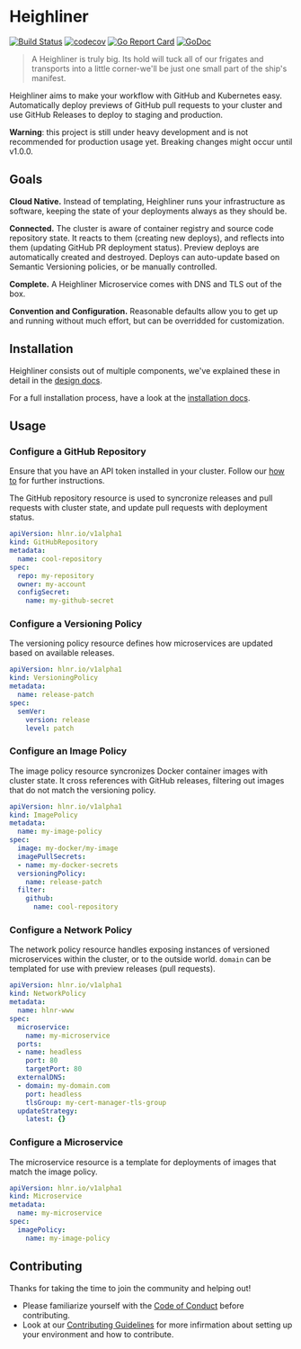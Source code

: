 # Heighliner

[![Build Status](https://travis-ci.com/manifoldco/heighliner.svg?token=SbTMbCYMT5HWVmmTnBoj&branch=master)](https://travis-ci.com/manifoldco/heighliner)
[![codecov](https://codecov.io/gh/manifoldco/heighliner/branch/master/graph/badge.svg)](https://codecov.io/gh/manifoldco/heighliner)
[![Go Report Card](https://goreportcard.com/badge/github.com/manifoldco/heighliner)](https://goreportcard.com/report/github.com/manifoldco/heighliner)
[![GoDoc](https://godoc.org/github.com/manifoldco/heighliner?status.svg)](https://godoc.org/github.com/manifoldco/heighliner)

> A Heighliner is truly big. Its hold will tuck all of our frigates and transports
> into a little corner-we'll be just one small part of the ship's manifest.

Heighliner aims to make your workflow with GitHub and Kubernetes easy. Automatically deploy previews of GitHub pull requests to your cluster and use GitHub Releases to deploy to staging and production.

**Warning**: this project is still under heavy development and is not
recommended for production usage yet. Breaking changes might occur until v1.0.0.

## Goals

**Cloud Native.** Instead of templating, Heighliner runs your infrastructure as
software, keeping the state of your deployments always as they should be.

**Connected.** The cluster is aware of container registry and source code
repository state. It reacts to them (creating new deploys), and reflects into
them (updating GitHub PR deployment status). Preview deploys are automatically
created and destroyed. Deploys can auto-update based on Semantic Versioning
policies, or be manually controlled.

**Complete.** A Heighliner Microservice comes with DNS and TLS out of the box.

**Convention and Configuration.** Reasonable defaults allow you to get up and
running without much effort, but can be overridded for customization.

## Installation

Heighliner consists out of multiple components, we've explained these in detail
in the [design docs](docs/design/README.md).

For a full installation process, have a look at the [installation docs](docs/installation.md).

## Usage

### Configure a GitHub Repository

Ensure that you have an API token installed in your cluster. Follow our [how to](docs/design/github-connector.md#APIToken)
for further instructions.

The GitHub repository resource is used to syncronize releases and pull requests
with cluster state, and update pull requests with deployment status.

```yaml
apiVersion: hlnr.io/v1alpha1
kind: GitHubRepository
metadata:
  name: cool-repository
spec:
  repo: my-repository
  owner: my-account
  configSecret:
    name: my-github-secret
```

### Configure a Versioning Policy

The versioning policy resource defines how microservices are updated based on
available releases.

```yaml
apiVersion: hlnr.io/v1alpha1
kind: VersioningPolicy
metadata:
  name: release-patch
spec:
  semVer:
    version: release
    level: patch
```

### Configure an Image Policy

The image policy resource syncronizes Docker container images with cluster
state. It cross references with GitHub releases, filtering out images that do
not match the versioning policy.

```yaml
apiVersion: hlnr.io/v1alpha1
kind: ImagePolicy
metadata:
  name: my-image-policy
spec:
  image: my-docker/my-image
  imagePullSecrets:
  - name: my-docker-secrets
  versioningPolicy:
    name: release-patch
  filter:
    github:
      name: cool-repository
```

### Configure a Network Policy

The network policy resource handles exposing instances of versioned
microservices within the cluster, or to the outside world. `domain` can be
templated for use with preview releases (pull requests).

```yaml
apiVersion: hlnr.io/v1alpha1
kind: NetworkPolicy
metadata:
  name: hlnr-www
spec:
  microservice:
    name: my-microservice
  ports:
  - name: headless
    port: 80
    targetPort: 80
  externalDNS:
  - domain: my-domain.com
    port: headless
    tlsGroup: my-cert-manager-tls-group
  updateStrategy:
    latest: {}
```

### Configure a  Microservice

The microservice resource is a template for deployments of images that match the
image policy.

```yaml
apiVersion: hlnr.io/v1alpha1
kind: Microservice
metadata:
  name: my-microservice
spec:
  imagePolicy:
    name: my-image-policy
```

## Contributing

Thanks for taking the time to join the community and helping out!

- Please familiarize yourself with the [Code of Conduct](./CODE_OF_CONDUCT.md)
  before contributing.
- Look at our [Contributing Guidelines](./CONTRIBUTING.md) for more infirmation
  about setting up your environment and how to contribute.
